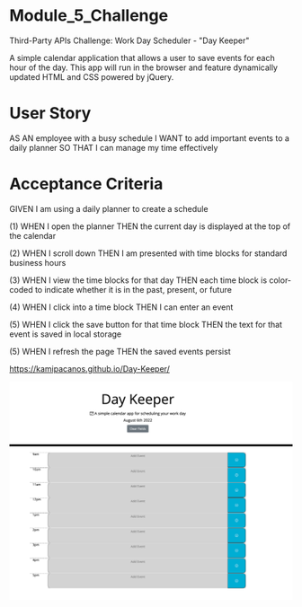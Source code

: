 # Module_5_Challenge
Third-Party APIs Challenge: Work Day Scheduler - "Day Keeper" 

A simple calendar application that allows a user to save events for each hour of the day.
This app will run in the browser and feature dynamically updated HTML and CSS powered by jQuery. 

# User Story
AS AN employee with a busy schedule
I WANT to add important events to a daily planner
SO THAT I can manage my time effectively

# Acceptance Criteria 
GIVEN I am using a daily planner to create a schedule

(1) WHEN I open the planner
    THEN the current day is displayed at the top of the calendar

(2) WHEN I scroll down
    THEN I am presented with time blocks for standard business hours

(3) WHEN I view the time blocks for that day
    THEN each time block is color-coded to indicate whether it is in the past, present, or future

(4) WHEN I click into a time block
    THEN I can enter an event

(5) WHEN I click the save button for that time block
    THEN the text for that event is saved in local storage
    
(5) WHEN I refresh the page
    THEN the saved events persist




https://kamipacanos.github.io/Day-Keeper/



![](daykeeper.png) 

